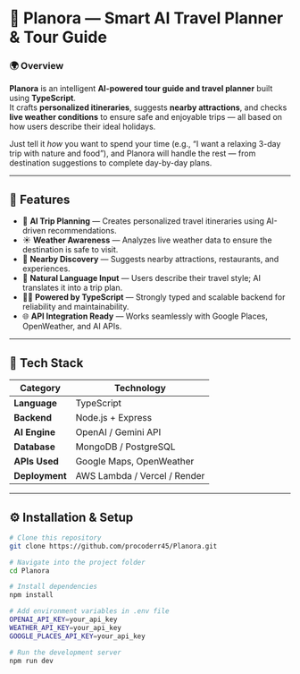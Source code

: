 # 🧠 Planora — Smart AI Travel Planner & Tour Guide

### 🌍 Overview  
**Planora** is an intelligent **AI-powered tour guide and travel planner** built using **TypeScript**.  
It crafts **personalized itineraries**, suggests **nearby attractions**, and checks **live weather conditions** to ensure safe and enjoyable trips — all based on how users describe their ideal holidays.

Just tell it *how* you want to spend your time (e.g., “I want a relaxing 3-day trip with nature and food”), and Planora will handle the rest — from destination suggestions to complete day-by-day plans.

---

## 🚀 Features 

- 🧭 **AI Trip Planning** — Creates personalized travel itineraries using AI-driven recommendations.  
- ☀️ **Weather Awareness** — Analyzes live weather data to ensure the destination is safe to visit.  
- 📍 **Nearby Discovery** — Suggests nearby attractions, restaurants, and experiences.  
- 💬 **Natural Language Input** — Users describe their travel style; AI translates it into a trip plan.  
- 🧑‍💻 **Powered by TypeScript** — Strongly typed and scalable backend for reliability and maintainability.  
- 🌐 **API Integration Ready** — Works seamlessly with Google Places, OpenWeather, and AI APIs.  

---

## 🧱 Tech Stack  

| Category | Technology |
|-----------|-------------|
| **Language** | TypeScript |
| **Backend** | Node.js + Express |
| **AI Engine** | OpenAI / Gemini API |
| **Database** | MongoDB / PostgreSQL |
| **APIs Used** | Google Maps, OpenWeather |
| **Deployment** | AWS Lambda / Vercel / Render |

---

## ⚙️ Installation & Setup  

```bash
# Clone this repository
git clone https://github.com/procoderr45/Planora.git

# Navigate into the project folder
cd Planora

# Install dependencies
npm install

# Add environment variables in .env file
OPENAI_API_KEY=your_api_key
WEATHER_API_KEY=your_api_key
GOOGLE_PLACES_API_KEY=your_api_key

# Run the development server
npm run dev

